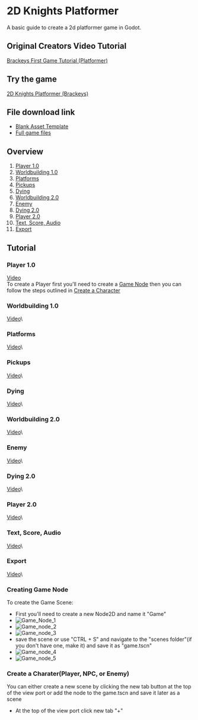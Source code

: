 # 2D Knights Platformer
A basic guide to create a 2d platformer game in Godot.
## Original Creators Video Tutorial
[Brackeys First Game Tutorial (Platformer)](https://youtu.be/LOhfqjmasi0?feature=shared)
## Try the game
[2D Knights Platformer (Brackeys)](https://jvansant13.github.io/Technology-Specials/2d%20Knights%20Platformer/Game/)
## File download link
- [Blank Asset Template](https://github.com/jvansant13/Technology-Specials/raw/refs/heads/main/Templates/Asset%20templates/2d_platformer_template.zip)
- [Full game files](https://github.com/jvansant13/Technology-Specials/raw/refs/heads/main/Templates/Game%20templates/2d%20Knights%20Platformer.zip)
## Overview
1. [Player 1.0](https://github.com/jvansant13/Technology-Specials/blob/main/2d%20Knights%20Platformer/README.md#player-10)
2. [Worldbuilding 1.0](https://github.com/jvansant13/Technology-Specials/blob/main/2d%20Knights%20Platformer/README.md#worldbuilding-10)
3. [Platforms](https://github.com/jvansant13/Technology-Specials/blob/main/2d%20Knights%20Platformer/README.md#platforms)
4. [Pickups](https://github.com/jvansant13/Technology-Specials/blob/main/2d%20Knights%20Platformer/README.md#pickups)
5. [Dying](https://github.com/jvansant13/Technology-Specials/blob/main/2d%20Knights%20Platformer/README.md#dying)
6. [Worldbuilding 2.0]()
7. [Enemy]()
8. [Dying 2.0]()
9. [Player 2.0]()
10. [Text, Score, Audio]()
11. [Export]()


## Tutorial
### Player 1.0
[Video](https://www.youtube.com/watch?v=LOhfqjmasi0&t=451s)\
To create a Player first you'll need to create a [Game Node](https://github.com/jvansant13/Technology-Specials/blob/main/2d%20Knights%20Platformer/README.md#creating-game-node) then you can follow the steps outlined in [Create a Character](https://github.com/jvansant13/Technology-Specials/blob/main/2d%20Knights%20Platformer/README.md#create-a-charaterplayer-npc-or-enemy)
### Worldbuilding 1.0
[Video](https://www.youtube.com/watch?v=LOhfqjmasi0&t=1017s)\
### Platforms
[Video](https://www.youtube.com/watch?v=LOhfqjmasi0&t=1408s)\
### Pickups
[Video](https://www.youtube.com/watch?v=LOhfqjmasi0&t=1700s)\
### Dying
[Video](https://www.youtube.com/watch?v=LOhfqjmasi0&t=2060s)\
### Worldbuilding 2.0
[Video](https://www.youtube.com/watch?v=LOhfqjmasi0&t=2414s)\
### Enemy
[Video](https://www.youtube.com/watch?v=LOhfqjmasi0&t=2518s)\
### Dying 2.0
[Video](https://www.youtube.com/watch?v=LOhfqjmasi0&t=3066s)\
### Player 2.0
[Video](https://www.youtube.com/watch?v=LOhfqjmasi0&t=3176s)\
### Text, Score, Audio
[Video](https://www.youtube.com/watch?v=LOhfqjmasi0&t=3643s)\
### Export
[Video](https://www.youtube.com/watch?v=LOhfqjmasi0&t=4456s)\

### Creating Game Node
To create the Game Scene:

- First you'll need to create a new Node2D and name it "Game"
- ![Game_Node_1](https://github.com/user-attachments/assets/0d6e342d-851d-4eb4-b0ab-26a57943a594)
- ![Game_node_2](https://github.com/user-attachments/assets/f50c5f41-b98d-4224-8065-86b521b5e42d)
- ![Game_node_3](https://github.com/user-attachments/assets/9d6535a1-f811-41f2-9616-0f2acab8d89f)
- save the scene or use "CTRL + S" and navigate to the "scenes folder"(if you don't have one, make it) and save it as "game.tscn"
- ![Game_node_4](https://github.com/user-attachments/assets/c06e2e8b-6e7e-4242-a24d-b6fea78efdc0)
- ![Game_node_5](https://github.com/user-attachments/assets/0171c67e-7032-483c-8980-885c366eccde)

### Create a Charater(Player, NPC, or Enemy)
You can either create a new scene by clicking the new tab button at the top of the view port or add the node to the game.tscn and save it later as a scene
- At the top of the view port click new tab "+"

